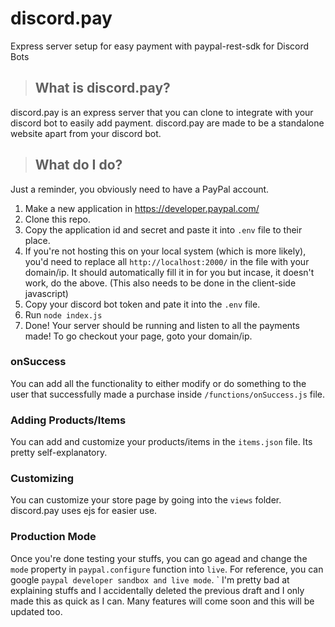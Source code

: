 # discord.pay
Express server setup for easy payment with paypal-rest-sdk for Discord Bots

> ## What is discord.pay?
discord.pay is an express server that you can clone to integrate with your discord bot to easily add payment. discord.pay are made to be a standalone website apart from your discord bot.

> ## What do I do?
Just a reminder, you obviously need to have a PayPal account.
1. Make a new application in https://developer.paypal.com/
2. Clone this repo.
3. Copy the application id and secret and paste it into `.env` file to their place.
4. If you're not hosting this on your local system (which is more likely), you'd need to replace all `http://localhost:2000/` in the file with your domain/ip. It should automatically fill it in for you but incase, it doesn't work, do the above. (This also needs to be done in the client-side javascript)
5. Copy your discord bot token and pate it into the `.env` file.
6. Run `node index.js`
7. Done! Your server should be running and listen to all the payments made! To go checkout your page, goto your domain/ip.

### onSuccess
You can add all the functionality to either modify or do something to the user that successfully made a purchase inside `/functions/onSuccess.js` file.

### Adding Products/Items
You can add and customize your products/items in the `items.json` file. Its pretty self-explanatory.

### Customizing
You can customize your store page by going into the `views` folder. discord.pay uses ejs for easier use.

### Production Mode
Once you're done testing your stuffs, you can go agead and change the `mode` property in `paypal.configure` function into `live`. For reference, you can google `paypal developer sandbox and live mode`.
`
I'm pretty bad at explaining stuffs and I accidentally deleted the previous draft and I only made this as quick as I can.
Many features will come soon and this will be updated too.
